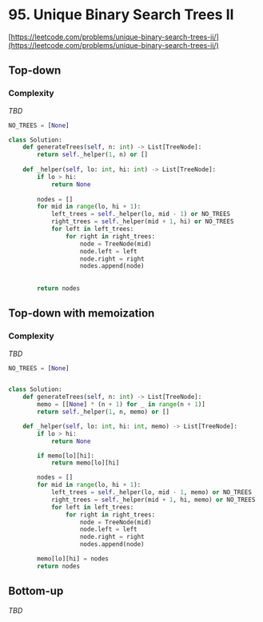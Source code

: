 # 95. Unique Binary Search Trees II
[https://leetcode.com/problems/unique-binary-search-trees-ii/](https://leetcode.com/problems/unique-binary-search-trees-ii/)

## Top-down
### Complexity
_TBD_
```python
NO_TREES = [None]

class Solution:
    def generateTrees(self, n: int) -> List[TreeNode]:
        return self._helper(1, n) or []
        
    def _helper(self, lo: int, hi: int) -> List[TreeNode]:
        if lo > hi:
            return None
    
        nodes = []
        for mid in range(lo, hi + 1):
            left_trees = self._helper(lo, mid - 1) or NO_TREES
            right_trees = self._helper(mid + 1, hi) or NO_TREES      
            for left in left_trees:
                for right in right_trees:
                    node = TreeNode(mid)
                    node.left = left
                    node.right = right
                    nodes.append(node)
                        
            
        return nodes
```

## Top-down with memoization
### Complexity
_TBD_
```python
NO_TREES = [None]


class Solution:
    def generateTrees(self, n: int) -> List[TreeNode]:
        memo = [[None] * (n + 1) for _ in range(n + 1)]
        return self._helper(1, n, memo) or []

    def _helper(self, lo: int, hi: int, memo) -> List[TreeNode]:
        if lo > hi:
            return None

        if memo[lo][hi]:
            return memo[lo][hi]

        nodes = []
        for mid in range(lo, hi + 1):
            left_trees = self._helper(lo, mid - 1, memo) or NO_TREES
            right_trees = self._helper(mid + 1, hi, memo) or NO_TREES
            for left in left_trees:
                for right in right_trees:
                    node = TreeNode(mid)
                    node.left = left
                    node.right = right
                    nodes.append(node)

        memo[lo][hi] = nodes
        return nodes
```

## Bottom-up
_TBD_
